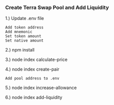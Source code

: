 ### Create Terra Swap Pool and Add Liquidity
1.) Update .env file

    Add token address
    Add mnemonic
    Set token amount
    Set native amount

2.) npm install

3.) node index calculate-price

4.) node index create-pair
    
    Add pool address to .env

5.) node index increase-allowance

6.) node index add-liquidity
